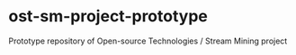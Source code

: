 # ost-sm-project-prototype
Prototype repository of Open-source Technologies / Stream Mining project
